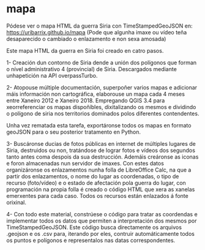 # mapa

Pódese ver o mapa HTML da guerra Siria con TimeStampedGeoJSON en:
https://uribarrix.github.io/mapa
(Pode que algunha imaxe ou vídeo teña desaparecido o cambiado o enlazamento e non sexa amosada)


Este mapa HTML da guerra en Siria foi creado en catro pasos.

1- Creación dun contorno de Siria dende a unión dos polígonos que forman o nível administrativo 4 (provincial) de Siria. Descargados mediante unhapetición na API overpassTurbo.

2- Atopouse múltiple documentación, superpoñer varios mapas e adicionar máis información non cartográfica, elaborouse un mapa cada 4 meses entre Xaneiro 2012 e Xaneiro 2018. Empregando QGIS 3.4 para xeorreferenciar os mapas dispoñíbles, dixitalizando os mesmos e dividindo o polígono de siria nos territorios dominados polos diferentes contendentes.

Unha vez rematada esta tarefa, exportáronse todos os mapas en formato geoJSON para o seu posterior tratamento en Python.

3- Buscáronse ducias de fotos públicas en internet de múltiples lugares de Siria, destruidos ou non, tratándose de lograr fotos e vídeos dos segundos tanto antes coma despois da sua destrucción. Ademáis creáronse as iconas e foron almacenadas nun servidor de imaxes. Con estes datos organizáronse os enlazamentos nunha folla de LibreOffice Calc, na que a partir dos enlazamentos, o nome do lugar as coordenadas, o tipo de recurso (foto/vídeo) e o estado de afectación pola guerra do lugar, con programación na propia folla é creado o código HTML que xera as xanelas emerxentes para cada caso. Todos os recursos están enlazados á fonte orixinal.

4- Con todo este material, constrúese o código para tratar as coordendas e implementar todos os datos que permiten a interpretación dos mesmos por TimeStampedGeoJSON. Este código busca directamente os arquivos .geojson e os .csv para, iterando por eles, contruir automáticamente todos os puntos e polígonos e representalos nas datas correspondentes.
